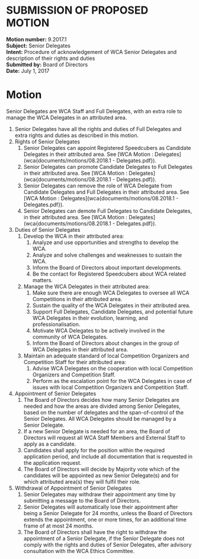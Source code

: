 # SUBMISSION OF PROPOSED MOTION

**Motion number:** 9.2017.1  
**Subject:** Senior Delegates  
**Intent:** Procedure of acknowledgement of WCA Senior Delegates and description of their rights and duties  
**Submitted by:** Board of Directors  
**Date:** July 1, 2017  

# Motion

Senior Delegates are WCA Staff and Full Delegates, with an extra role to manage the WCA Delegates in an attributed area.

1. Senior Delegates have all the rights and duties of Full Delegates and extra rights and duties as described in this motion.
2. Rights of Senior Delegates
   1. Senior Delegates can appoint Registered Speedcubers as Candidate Delegates in their attributed area. See [WCA Motion : Delegates](wca{documents/motions/08.2018.1 - Delegates.pdf}).
   2. Senior Delegates can promote Candidate Delegates to Full Delegates in their attributed area. See [WCA Motion : Delegates](wca{documents/motions/08.2018.1 - Delegates.pdf}).
   3. Senior Delegates can remove the role of WCA Delegate from Candidate Delegates and Full Delegates in their attributed area. See [WCA Motion : Delegates](wca{documents/motions/08.2018.1 - Delegates.pdf}).
   4. Senior Delegates can demote Full Delegates to Candidate Delegates, in their attributed area. See [WCA Motion : Delegates](wca{documents/motions/08.2018.1 - Delegates.pdf}).
3. Duties of Senior Delegates
   1. Develop the WCA in their attributed area:
      1. Analyze and use opportunities and strengths to develop the WCA.
      2. Analyze and solve challenges and weaknesses to sustain the WCA.
      3. Inform the Board of Directors about important developments.
      4. Be the contact for Registered Speedcubers about WCA related matters.
   2. Manage the WCA Delegates in their attributed area:
      1. Make sure there are enough WCA Delegates to oversee all WCA Competitions in their attributed area.
      2. Sustain the quality of the WCA Delegates in their attributed area.
      3. Support Full Delegates, Candidate Delegates, and potential future WCA Delegates in their evolution, learning, and professionalisation.
      4. Motivate WCA Delegates to be actively involved in the community of WCA Delegates.
      5. Inform the Board of Directors about changes in the group of WCA Delegates in their attributed area.
   3. Maintain an adequate standard of local Competition Organizers and Competition Staff for their attributed area:
      1. Advise WCA Delegates on the cooperation with local Competition Organizers and Competition Staff.
      2. Perform as the escalation point for the WCA Delegates in case of issues with local Competition Organizers and Competition Staff.
4. Appointment of Senior Delegates
   1. The Board of Directors decides how many Senior Delegates are needed and how the areas are divided among Senior Delegates, based on the number of delegates and the span-of-control of the Senior Delegates. All WCA Delegates should be managed by a Senior Delegate.
   2. If a new Senior Delegate is needed for an area, the Board of Directors will request all WCA Staff Members and External Staff to apply as a candidate.
   3. Candidates shall apply for the position within the required application period, and include all documentation that is requested in the application request.
   4. The Board of Directors will decide by Majority vote which of the candidates will be appointed as new Senior Delegate(s) and for which attributed area(s) they will fulfil their role.
5. Withdrawal of Appointment of Senior Delegates
   1. Senior Delegates may withdraw their appointment any time by submitting a message to the Board of Directors.
   2. Senior Delegates will automatically lose their appointment after being a Senior Delegate for 24 months, unless the Board of Directors extends the appointment, one or more times, for an additional time frame of at most 24 months.
   3. The Board of Directors shall have the right to withdraw the appointment of a Senior Delegate, if the Senior Delegate does not comply with the rights and duties of Senior Delegates, after advisory consultation with the WCA Ethics Committee.
